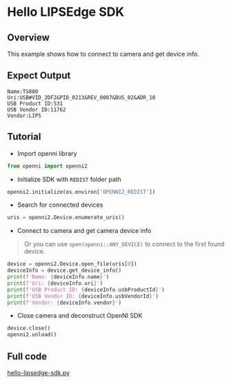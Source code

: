 # Hello LIPSEdge SDK

## Overview

This example shows how to connect to camera and get device info.

## Expect Output

```
Name:TS800
Uri:USB#VID_2DF2&PID_0213&REV_0007&BUS_02&ADR_10
USB Product ID:531
USB Vendor ID:11762
Vendor:LIPS
```

## Tutorial

- Import openni library 

```python
from openni import openni2
```

- Initialize SDK with `REDIST` folder path

```python
openni2.initialize(os.environ['OPENNI2_REDIST'])
```

- Search for connected devices

```python
uris = openni2.Device.enumerate_uris()
```

- Connect to camera and get camera device info

> Or you can use `open(openni::ANY_DEVICE)` to connect to the first found device.

```python
device = openni2.Device.open_file(uris[0])
deviceInfo = device.get_device_info()
print(f'Name: {deviceInfo.name}')
print(f'Uri: {deviceInfo.uri}')
print(f'USB Product ID: {deviceInfo.usbProductId}')
print(f'USB Vendor ID: {deviceInfo.usbVendorId}')
print(f'Vendor: {deviceInfo.vendor}')
```

- Close camera and deconstruct OpenNI SDK

```python
device.close()
openni2.unload()
```

## Full code

[hello-lipsedge-sdk.py](https://github.com/HedgeHao/LIPSedgeSDK_Tutorial/blob/master/python/hello-lipsedge-sdk/hello-lipsedge-sdk.py)
